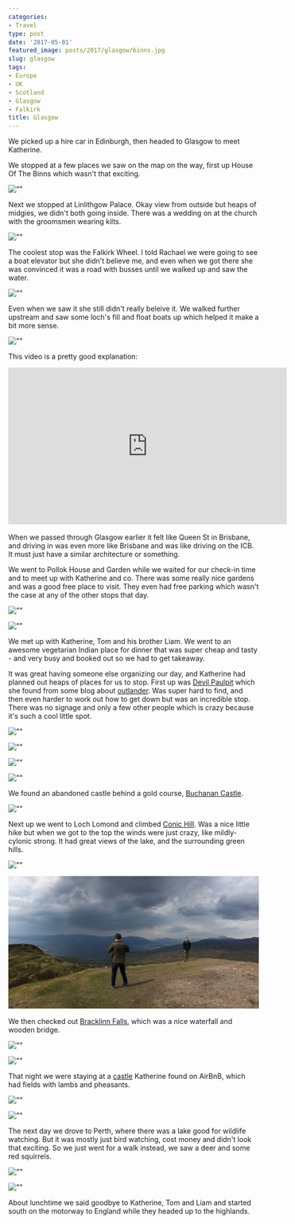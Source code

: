 ```yaml
---
categories:
- Travel
type: post
date: '2017-05-01'
featured_image: posts/2017/glasgow/binns.jpg
slug: glasgow
tags:
- Europe
- UK
- Scotland
- Glasgow
- Falkirk
title: Glasgow
---
```


We picked up a hire car in Edinburgh, then headed to Glasgow to meet Katherine.

We stopped at a few places we saw on the map on the way, first up  House Of The Binns which wasn't that exciting.

![""](binns.jpg "")

Next we stopped at Linlithgow Palace. Okay view from outside but heaps of midgies, we didn't both going inside. There was a wedding on at the church with the groomsmen wearing kilts.

![""](linlithgow-palace.jpg "")

The coolest stop was the Falkirk Wheel. I told Rachael we were going to see a boat elevator but she didn't believe me, and even when we got there she was convinced it was a road with busses until we walked up and saw the water.

![""](falkirk.jpg "")

Even when we saw it she still didn't really beleive it. We walked further upstream and saw some loch's fill and float boats up which helped it make a bit more sense.

![""](loch.jpg "")

This video is a pretty good explanation:

<iframe width="560" height="315" src="https://www.youtube.com/embed/qHO9gARac-w?rel=0" frameborder="0" allowfullscreen></iframe>

When we passed through Glasgow earlier it felt like Queen St in Brisbane, and driving in was even more like Brisbane and was like driving on the ICB. It must just have a similar architecture or something.

We went to Pollok House and Garden while we waited for our check-in time and to meet up with Katherine and co. There was some really nice gardens and was a good free place to visit. They even had free parking which wasn't the case at any of the other stops that day.

![""](pollok2.jpg "")

![""](pollok1.jpg "")

We met up with Katherine, Tom and his brother Liam. We went to an awesome vegetarian Indian place for dinner that was super cheap and tasty - and very busy and booked out so we had to get takeaway.

It was great having someone else organizing our day, and Katherine had planned out heaps of places for us to stop. First up was [Devil Paulpit](https://en.wikipedia.org/wiki/Finnich_Glen) which she found from some blog about [outlander](http://www.outlanderlocations.com/locations/finnich-glen-devils-pulpit/). Was super hard to find, and then even harder to work out how to get down but was an incredible stop. There was no signage and only a few other people which is crazy because it's such a cool little spot.

![""](devil0.jpg "")

![""](devil1.jpg "")

![""](devil2.jpg "")

![""](devil3.jpg "")

We found an abandoned castle behind a gold course, [Buchanan Castle](https://en.wikipedia.org/wiki/Buchanan_Castle).

![""](buchanan-castle.jpg "")

Next up we went to Loch Lomond and climbed [Conic Hill](https://en.wikipedia.org/wiki/Conic_Hill).
Was a nice little hike but when we got to the top the winds were just crazy, like mildly-cylonic strong.
It had great views of the lake, and the surrounding green hills.

![""](conic1.jpg "")

![""](conic2.jpg "")

We then checked out [Bracklinn Falls](https://en.wikipedia.org/wiki/Bracklinn_Falls), which was a nice waterfall and wooden bridge.

![""](bracklinn1.jpg "")

![""](bracklinn2.jpg "")

That night we were staying at a [castle](https://www.google.com.au/maps/@56.0578457,-4.3718828,281m/data=!3m1!1e3) Katherine found on AirBnB, which had fields with lambs and pheasants.

![""](airbnb-castle.jpg "")

![""](airbnb-castle2.jpg "")

The next day we drove to Perth, where there was a lake good for wildlife watching. But it was mostly just bird watching, cost money and didn't look that exciting. So we just went for a walk instead, we saw a deer and some red squirrels.

![""](perth1.jpg "")

![""](perth2.jpg "")

About lunchtime we said goodbye to Katherine, Tom and Liam and started south on the motorway to England while they headed up to the highlands.